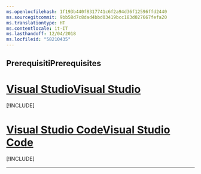 ```yaml
---
ms.openlocfilehash: 1f193b440f8317741c6f2a94d36f12596ffd2440
ms.sourcegitcommit: 9bb58d7c8dad4bbd03419bcc183d027667fefa20
ms.translationtype: HT
ms.contentlocale: it-IT
ms.lasthandoff: 12/04/2018
ms.locfileid: "58210435"
---
```

## <a name="prerequisites"></a><span data-ttu-id="6b825-101">Prerequisiti</span><span class="sxs-lookup"><span data-stu-id="6b825-101">Prerequisites</span></span>

# <a name="visual-studiotabvisual-studio"></a>[<span data-ttu-id="6b825-102">Visual Studio</span><span class="sxs-lookup"><span data-stu-id="6b825-102">Visual Studio</span></span>](#tab/visual-studio)

[!INCLUDE[](~/includes/net-core-prereqs-vs-2.2.md)]

# <a name="visual-studio-codetabvisual-studio-code"></a>[<span data-ttu-id="6b825-103">Visual Studio Code</span><span class="sxs-lookup"><span data-stu-id="6b825-103">Visual Studio Code</span></span>](#tab/visual-studio-code)

[!INCLUDE[](~/includes/net-core-prereqs-vsc-2.2.md)]

---